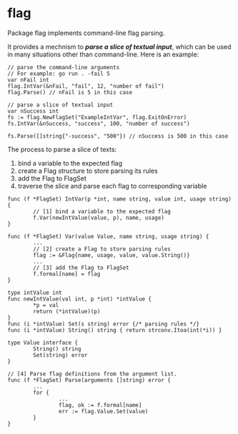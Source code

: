 # flag

Package flag implements command-line flag parsing.

It provides a mechnism to ***parse a slice of textual input***,
which can be used in many situations other than command-line.
Here is an example:

```golang
// parse the command-line arguments
// For example: go run . -fail 5
var nFail int
flag.IntVar(&nFail, "fail", 12, "number of fail")
flag.Parse() // nFail is 5 in this case

// parse a slice of textual input
var nSuccess int
fs := flag.NewFlagSet("ExampleIntVar", flag.ExitOnError)
fs.IntVar(&nSuccess, "success", 100, "number of success")

fs.Parse([]string{"-success", "500"}) // nSuccess is 500 in this case
```

The process to parse a slice of texts:

1. bind a variable to the expected flag
2. create a Flag structure to store parsing its rules
3. add the Flag to FlagSet
4. traverse the slice and parse each flag to corresponding variable

```golang
func (f *FlagSet) IntVar(p *int, name string, value int, usage string) {
        // [1] bind a variable to the expected flag
        f.Var(newIntValue(value, p), name, usage)
}

func (f *FlagSet) Var(value Value, name string, usage string) {
        ...
        // [2] create a Flag to store parsing rules
        flag := &Flag{name, usage, value, value.String()}
        ...
        // [3] add the Flag to FlagSet
        f.formal[name] = flag
}

type intValue int
func newIntValue(val int, p *int) *intValue {
        *p = val
        return (*intValue)(p)
}
func (i *intValue) Set(s string) error {/* parsing rules */}
func (i *intValue) String() string { return strconv.Itoa(int(*i)) }

type Value interface {
        String() string
        Set(string) error
}

// [4] Parse flag definitions from the argument list.
func (f *FlagSet) Parse(arguments []string) error {
        ...
        for {
                ...
                flag, ok := f.formal[name]
                err := flag.Value.Set(value)
        }
}
```
